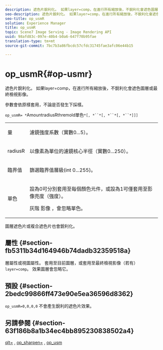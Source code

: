 ```yaml
---
description: 遮色片銳利化。 如果layer=comp，在進行所有縮放後，不銳利化會遮色圖層或最終檢視影像。
seo-description: 遮色片銳利化。 如果layer=comp，在進行所有縮放後，不銳利化會遮色圖層或最終檢視影像。
seo-title: op_usmR
solution: Experience Manager
title: op_usmR
topic: Scene7 Image Serving - Image Rendering API
uuid: 98afd83c-097e-40b4-b0a6-647f70b95fae
translation-type: tm+mt
source-git-commit: 7bc7b3a86fbcdc57cfdc31745fae3afc06e44b15

---
```



# op_usmR{#op-usmr}

遮色片銳利化。 如果layer=comp，在進行所有縮放後，不銳利化會遮色圖層或最終檢視影像。

參數會依原樣套用，不論是否發生下採樣。

`op_usmR= *`AmountradiusRthremold單色`*[, *``*[, *``*[, *``*]]]`

<table id="simpletable_0697E3BCB45F41C494D93A6017ADD2BF"> 
 <tr class="strow"> 
  <td class="stentry"> <p><span class="codeph"><span class="varname"> 量</span></span> </p></td> 
  <td class="stentry"> <p>濾鏡強度系數（實數0...5）。 </p></td> 
 </tr> 
 <tr class="strow"> 
  <td class="stentry"> <p><span class="codeph"><span class="varname"> radiusR</span></span> </p></td> 
  <td class="stentry"> <p>以像素為單位的濾鏡核心半徑（實數0...250）。 </p></td> 
 </tr> 
 <tr class="strow"> 
  <td class="stentry"> <p><span class="codeph"><span class="varname"> 臨界值</span></span> </p></td> 
  <td class="stentry"> <p>篩選臨界值層級(int 0...255)。 </p></td> 
 </tr> 
 <tr class="strow"> 
  <td class="stentry"> <p><span class="codeph"><span class="varname"> 單色</span></span> </p></td> 
  <td class="stentry"> <p>設為0可分別套用至每個顏色元件，或設為1可僅套用至影像亮度（強度）。 </p> <p><span class="codeph"> 灰階 <span class="varname"> 影像</span></span> ，會忽略單色。 </p> </td> 
 </tr> 
</table>

圖層遮色片或複合遮色片也會銳利化。

## 屬性 {#section-fb5311b34d164946b74dadb32359518a}

層屬性或視圖屬性。 套用至目前圖層，或套用至最終檢視影像（若有） `layer=comp`。 效果圖層會忽略它。

## 預設 {#section-2bedc99866ff473e90e5ea36596d8362}

`op_usmR=0,0,0,0` 不會產生銳利的遮色片效果。

## 另請參閱 {#section-63f186b8a1b34ec4bb895230838502a4}

[qlt=](../../../../../is-api/http-ref/image-serving-api-ref/c-http-protocol-reference/c-command-reference/r-is-http-qlt.md#reference-f69ed0758c784b0385d979820546d352) , [op_sharpen=](../../../../../is-api/http-ref/image-serving-api-ref/c-http-protocol-reference/c-command-reference/r-op-sharpen.md#reference-c32573230c6140f883efdaa201ea8541) , [op_usm](../../../../../is-api/http-ref/image-serving-api-ref/c-http-protocol-reference/c-command-reference/r-op-usm.md#reference-51ac75adadfe4346ab60953192d0a1aa)

